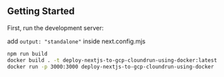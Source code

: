 ## Getting Started

First, run the development server:

add `output: "standalone"` inside next.config.mjs

```bash
npm run build
docker build . -t deploy-nextjs-to-gcp-cloundrun-using-docker:latest
docker run -p 3000:3000 deploy-nextjs-to-gcp-cloundrun-using-docker
```
